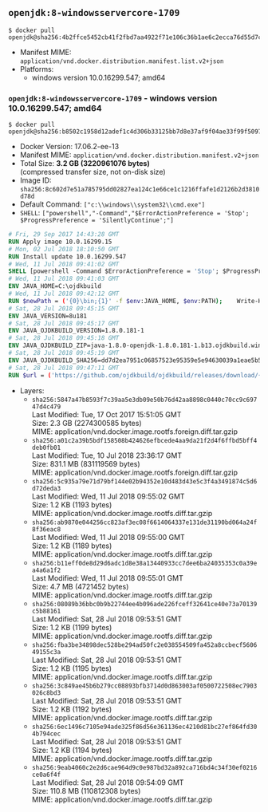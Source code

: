 ## `openjdk:8-windowsservercore-1709`

```console
$ docker pull openjdk@sha256:4b2ffce5452cb41f2fbd7aa4922f71e106c36b1ae6c2ecca76d55d7c24d844dc
```

-	Manifest MIME: `application/vnd.docker.distribution.manifest.list.v2+json`
-	Platforms:
	-	windows version 10.0.16299.547; amd64

### `openjdk:8-windowsservercore-1709` - windows version 10.0.16299.547; amd64

```console
$ docker pull openjdk@sha256:b8502c1958d12adef1c4d306b33125bb7d8e37af9f04ae33f99f50978e627b5f
```

-	Docker Version: 17.06.2-ee-13
-	Manifest MIME: `application/vnd.docker.distribution.manifest.v2+json`
-	Total Size: **3.2 GB (3220961076 bytes)**  
	(compressed transfer size, not on-disk size)
-	Image ID: `sha256:8c602d7e51a785795dd02827ea124c1e66ce1c1216ffafe1d2126b2d3810d78d`
-	Default Command: `["c:\\windows\\system32\\cmd.exe"]`
-	`SHELL`: `["powershell","-Command","$ErrorActionPreference = 'Stop'; $ProgressPreference = 'SilentlyContinue';"]`

```dockerfile
# Fri, 29 Sep 2017 14:43:28 GMT
RUN Apply image 10.0.16299.15
# Mon, 02 Jul 2018 18:10:50 GMT
RUN Install update 10.0.16299.547
# Wed, 11 Jul 2018 09:41:02 GMT
SHELL [powershell -Command $ErrorActionPreference = 'Stop'; $ProgressPreference = 'SilentlyContinue';]
# Wed, 11 Jul 2018 09:41:03 GMT
ENV JAVA_HOME=C:\ojdkbuild
# Wed, 11 Jul 2018 09:42:12 GMT
RUN $newPath = ('{0}\bin;{1}' -f $env:JAVA_HOME, $env:PATH); 	Write-Host ('Updating PATH: {0}' -f $newPath); 	setx /M PATH $newPath;
# Sat, 28 Jul 2018 09:45:15 GMT
ENV JAVA_VERSION=8u181
# Sat, 28 Jul 2018 09:45:17 GMT
ENV JAVA_OJDKBUILD_VERSION=1.8.0.181-1
# Sat, 28 Jul 2018 09:45:18 GMT
ENV JAVA_OJDKBUILD_ZIP=java-1.8.0-openjdk-1.8.0.181-1.b13.ojdkbuild.windows.x86_64.zip
# Sat, 28 Jul 2018 09:45:19 GMT
ENV JAVA_OJDKBUILD_SHA256=dd7d2ea7951c06857523e95359e5e94630039a1eae5b5223e4b8c308afc95ebb
# Sat, 28 Jul 2018 09:47:11 GMT
RUN $url = ('https://github.com/ojdkbuild/ojdkbuild/releases/download/{0}/{1}' -f $env:JAVA_OJDKBUILD_VERSION, $env:JAVA_OJDKBUILD_ZIP); 	Write-Host ('Downloading {0} ...' -f $url); 	[Net.ServicePointManager]::SecurityProtocol = [Net.SecurityProtocolType]::Tls12; 	Invoke-WebRequest -Uri $url -OutFile 'ojdkbuild.zip'; 	Write-Host ('Verifying sha256 ({0}) ...' -f $env:JAVA_OJDKBUILD_SHA256); 	if ((Get-FileHash ojdkbuild.zip -Algorithm sha256).Hash -ne $env:JAVA_OJDKBUILD_SHA256) { 		Write-Host 'FAILED!'; 		exit 1; 	}; 		Write-Host 'Expanding ...'; 	Expand-Archive ojdkbuild.zip -DestinationPath C:\; 		Write-Host 'Renaming ...'; 	Move-Item 		-Path ('C:\{0}' -f ($env:JAVA_OJDKBUILD_ZIP -Replace '.zip$', '')) 		-Destination $env:JAVA_HOME 	; 		Write-Host 'Verifying install ...'; 	Write-Host '  java -version'; java -version; 	Write-Host '  javac -version'; javac -version; 		Write-Host 'Removing ...'; 	Remove-Item ojdkbuild.zip -Force; 		Write-Host 'Complete.';
```

-	Layers:
	-	`sha256:5847a47b8593f7c39aa5e3db09e50b76d42aa8898c0440c70cc9c69747d4c479`  
		Last Modified: Tue, 17 Oct 2017 15:51:05 GMT  
		Size: 2.3 GB (2274300585 bytes)  
		MIME: application/vnd.docker.image.rootfs.foreign.diff.tar.gzip
	-	`sha256:a01c2a39b5bdf158508b424626efbcede4aa9da21f2d4f6ffbd5bff4deb0fb01`  
		Last Modified: Tue, 10 Jul 2018 23:36:17 GMT  
		Size: 831.1 MB (831119569 bytes)  
		MIME: application/vnd.docker.image.rootfs.foreign.diff.tar.gzip
	-	`sha256:5c935a79e71d79bf144e02b94352e10d483d43e5c3f4a3491874c5d6d72deda3`  
		Last Modified: Wed, 11 Jul 2018 09:55:02 GMT  
		Size: 1.2 KB (1193 bytes)  
		MIME: application/vnd.docker.image.rootfs.diff.tar.gzip
	-	`sha256:ab9870e044256cc823af3ec08f6614064337e131de31190bd064a24f8f36eac8`  
		Last Modified: Wed, 11 Jul 2018 09:55:00 GMT  
		Size: 1.2 KB (1189 bytes)  
		MIME: application/vnd.docker.image.rootfs.diff.tar.gzip
	-	`sha256:b11eff0de8d29d6adc1d8e38a13440933cc7dee6ba24035353c0a39ea4a6a1f2`  
		Last Modified: Wed, 11 Jul 2018 09:55:01 GMT  
		Size: 4.7 MB (4721452 bytes)  
		MIME: application/vnd.docker.image.rootfs.diff.tar.gzip
	-	`sha256:08089b36bbc0b9b22744ee4b096ade226fceff32641ce40e73a70139c5b88161`  
		Last Modified: Sat, 28 Jul 2018 09:53:51 GMT  
		Size: 1.2 KB (1199 bytes)  
		MIME: application/vnd.docker.image.rootfs.diff.tar.gzip
	-	`sha256:fba3be34898dec528be294ad50fc2e038554509fa452a8ccbecf560649155c3a`  
		Last Modified: Sat, 28 Jul 2018 09:53:51 GMT  
		Size: 1.2 KB (1195 bytes)  
		MIME: application/vnd.docker.image.rootfs.diff.tar.gzip
	-	`sha256:3c849ae45b6b279cc08893bfb3714d0d863003af0500722508ec7903026c8bd3`  
		Last Modified: Sat, 28 Jul 2018 09:53:51 GMT  
		Size: 1.2 KB (1192 bytes)  
		MIME: application/vnd.docker.image.rootfs.diff.tar.gzip
	-	`sha256:6ec1496c7105e94ade325f86d56e361136ec4210d81bc27ef864fd304b794cec`  
		Last Modified: Sat, 28 Jul 2018 09:53:51 GMT  
		Size: 1.2 KB (1194 bytes)  
		MIME: application/vnd.docker.image.rootfs.diff.tar.gzip
	-	`sha256:9eab4060c2e2d6cae964d9c0e987bd32a892ca716bd4c34f30ef0216ce0a6f4f`  
		Last Modified: Sat, 28 Jul 2018 09:54:09 GMT  
		Size: 110.8 MB (110812308 bytes)  
		MIME: application/vnd.docker.image.rootfs.diff.tar.gzip
